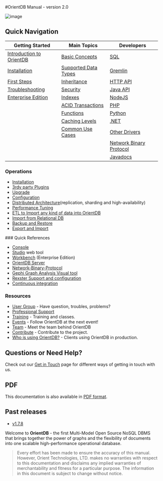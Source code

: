 #OrientDB Manual - version 2.0

![image](http://www.orientdb.org/images/orientdb_logo_mid.png)

## Quick Navigation

|Getting Started	|Main Topics    |Developers   |
|-----------------------|---------------|-------------|
|[Introduction to OrientDB](Tutorial-Introduction-to-the-NoSQL-world.html) | [Basic Concepts](Concepts.html)  | [SQL](SQL.html)|  |
|[Installation](Tutorial-Installation.html) | [Supported Data Types](Types.html) | [Gremlin](Gremlin.html) | 
|[First Steps](Tutorial-Introduction-to-the-NoSQL-world.html) | [Inheritance](Inheritance.html) | [HTTP API](OrientDB-REST.html) |
|[Troubleshooting](Troubleshooting.html) |[Security](Security.html)| [Java API](Java-API.html)|
|[Enterprise Edition](Enterprise-Edition.html)| [Indexes](Indexes.html) | [NodeJS](https://github.com/codemix/oriento)|
| | [ACID Transactions](Transactions.html) | [PHP](https://github.com/orientechnologies/PhpOrient) |
| | [Functions](Functions.html) | [Python](https://github.com/orientechnologies/pyorient)|
| | [Caching Levels](Caching.html) | [.NET](https://github.com/orientechnologies/OrientDB-NET.binary) | 
| | [Common Use Cases](Use-Cases.html) | [Other Drivers](Programming-Language-Bindings.html) |
| | | [Network Binary Protocol](Network-Binary-Protocol.html) |
| | | [Javadocs](http://www.orientechnologies.com/javadoc/latest/) |

### Operations
- [Installation](Tutorial-Installation.html)
- [3rdy party Plugins](Plugins.html)
- [Upgrade](Upgrade.html) 
- [Configuration](Configuration.html)
- [Distributed Architecture](Distributed-Architecture.html)(replication, sharding and high-availability)
- [Performance Tuning](Performance-Tuning.html)
- [ETL to Import any kind of data into OrientDB](ETL-Introduction.html)
- [Import from Relational DB](Import-From-RDBMS.html)
- [Backup and Restore](Backup-and-Restore.html)
- [Export and Import](Export-and-Import.html)

### Quick References
- [Console](Console-Commands.html)
- [Studio](Home-page.html) web tool
- [Workbench](http://www.orientechnologies.com/enterprise/1.7.4/userguide.html) (Enterprise Edition) 
- [OrientDB Server](DB-Server.html)
- [Network-Binary-Protocol](Network-Binary-Protocol.html) 
- [Gephi Graph Analysis Visual tool](Gephi.html)
- [Rexster Support and configuration](Rexster.html)
- [Continuous integration](http://helios.orientechnologies.com/)

### Resources
- [User Group](http://www.orientechnologies.com/active-user-community) - Have question, troubles, problems?
- [Professional Support](http://orientechnologies.com/support)
- [Training](http://orientechnologies.com/training) - Training and classes.
- [Events](http://www.orientechnologies.com/event) - Follow OrientDB at the next event!
- [Team](Team.html) - Meet the team behind OrientDB
- [Contribute](Contribute-to-OrientDB.html) - Contribute to the project.
- [Who is using OrientDB?](http://www.orientechnologies.com/customers) - Clients using OrientDB in production.

## Questions or Need Help?
Check out our [Get in Touch](Get-in-Touch.html) page for different ways of getting in touch with us.


## PDF
This documentation is also available in [PDF format](OrientDB-Manual.pdf).

## Past releases
- [v1.7.8](http://www.orientechnologies.com/docs/1.7.8/)


Welcome to **OrientDB** - the first Multi-Model Open Source NoSQL DBMS that brings together the power of graphs and the flexibility of documents into one scalable high-performance operational database.

>Every effort has been made to ensure the accuracy of this manual. However, Orient Technologies, LTD. makes no warranties with respect to this documentation and disclaims any implied warranties of merchantability and fitness for a particular purpose. The information in this document is subject to change without notice.



